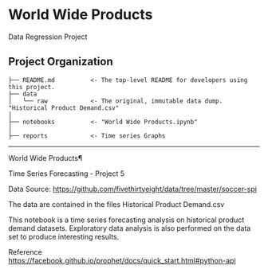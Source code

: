 World Wide Products
==============================

Data Regression Project

Project Organization
------------

    ├── README.md          <- The top-level README for developers using this project.
    ├── data
    │   └── raw            <- The original, immutable data dump. 		"Historical Product Demand.csv"
    │
    ├── notebooks          <- "World Wide Products.ipynb"
    │
    ├── reports            <- Time series Graphs

--------

World Wide Products¶

Time Series Forecasting - Project 5

Data Source: https://github.com/fivethirtyeight/data/tree/master/soccer-spi

The data are contained in the files Historical Product Demand.csv

This notebook is a time series forecasting analysis on historical product demand datasets. Exploratory data analysis is also performed on the data set to produce interesting results.

Reference https://facebook.github.io/prophet/docs/quick_start.html#python-api